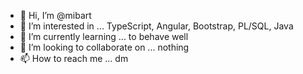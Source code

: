 - 👋 Hi, I’m @mibart
- 👀 I’m interested in ... TypeScript, Angular, Bootstrap, PL/SQL, Java
- 🌱 I’m currently learning ... to behave well 
- 💞️ I’m looking to collaborate on ... nothing
- 📫 How to reach me ... dm

<!---
mibart/mibart is a ✨ special ✨ repository because its `README.md` (this file) appears on your GitHub profile.
You can click the Preview link to take a look at your changes.
--->

